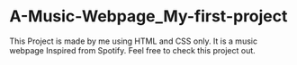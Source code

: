 # A-Music-Webpage_My-first-project
This Project is made by me using HTML and CSS only. It is a music webpage Inspired from Spotify. Feel free to check this project out.

